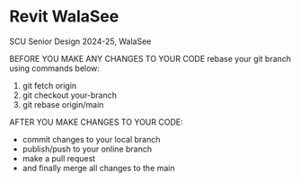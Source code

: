 # Revit WalaSee
SCU Senior Design 2024-25, WalaSee

BEFORE YOU MAKE ANY CHANGES TO YOUR CODE rebase your git branch using commands below:
1. git fetch origin
2. git checkout your-branch
3. git rebase origin/main 


AFTER YOU MAKE CHANGES TO YOUR CODE:
- commit changes to your local branch
- publish/push to your online branch
- make a pull request
- and finally merge all changes to the main
